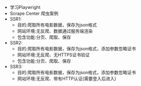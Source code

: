 * 学习Playwright
* Scrape Center 爬虫案例
* SSR1: 
  * 目的:爬取所有电影数据，保存为json格式
  * 网站环境:无反爬、数据通过服务端渲染
  * 包含功能:分页、爬取、保存
* SSR2:
  * 目的:爬取所有电影数据，保存为json格式，添加参数忽略证书
  * 网站环境:无反爬、无HTTPS证书验证
  * 包含功能:分页、爬取、保存
* SSR3:
  * 目的:爬取所有电影数据，保存为json格式，添加参数忽略证书
  * 网站环境:无反爬、带有HTTP认证(需要登入后进入)
